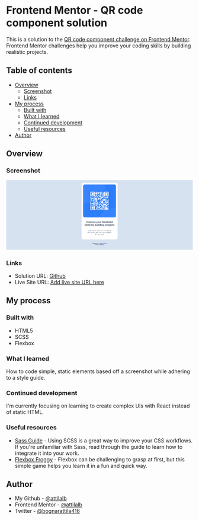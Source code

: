 # Frontend Mentor - QR code component solution

This is a solution to the [QR code component challenge on Frontend Mentor](https://www.frontendmentor.io/challenges/qr-code-component-iux_sIO_H). Frontend Mentor challenges help you improve your coding skills by building realistic projects.

## Table of contents

- [Overview](#overview)
  - [Screenshot](#screenshot)
  - [Links](#links)
- [My process](#my-process)
  - [Built with](#built-with)
  - [What I learned](#what-i-learned)
  - [Continued development](#continued-development)
  - [Useful resources](#useful-resources)
- [Author](#author)


## Overview

### Screenshot

![Screenshot of finished QR code component](./screenshot.png)

### Links

- Solution URL: [Github](https://github.com/attilalb/qr-code-fementor)
- Live Site URL: [Add live site URL here](https://your-live-site-url.com)

## My process

### Built with

- HTML5
- SCSS
- Flexbox

### What I learned

How to code simple, static elements based off a screenshot while adhering to a style guide.

### Continued development

I'm currently focusing on learning to create complex UIs with React instead of static HTML.

### Useful resources

- [Sass Guide](https://sass-lang.com/guide) - Using SCSS is a great way to improve your CSS workflows. If you're unfamiliar with Sass, read through the guide to learn how to integrate it into your work.
- [Flexbox Froggy](https://flexboxfroggy.com/) - Flexbox can be challenging to grasp at first, but this simple game helps you learn it in a fun and quick way.

## Author

- My Github - [@attilalb](https://github.com/attilalb)
- Frontend Mentor - [@attilalb](https://www.frontendmentor.io/profile/attilalb)
- Twitter - [@bognarattila416](https://www.twitter.com/yourusername)

